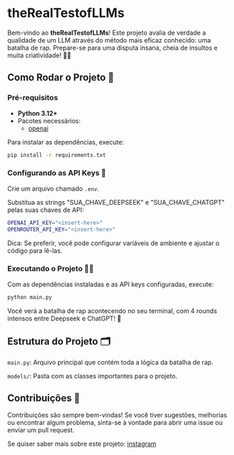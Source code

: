 # theRealTestofLLMs

Bem-vindo ao **theRealTestofLLMs**! Este projeto avalia de verdade a qualidade de um LLM através do método mais eficaz conhecido: uma batalha de rap. 
Prepare-se para uma disputa insana, cheia de insultos e muita criatividade! 🎤🔥

## Como Rodar o Projeto 🚀

### Pré-requisitos

- **Python 3.12+**
- Pacotes necessários:
  - [openai](https://github.com/openai/openai-python)

Para instalar as dependências, execute:
```bash
pip install -r requirements.txt
```

### Configurando as API Keys 🔑
Crie um arquivo chamado ```.env```.

Substitua as strings "SUA_CHAVE_DEEPSEEK" e "SUA_CHAVE_CHATGPT" pelas suas chaves de API:
```bash
OPENAI_API_KEY="<insert-here>"
OPENROUTER_API_KEY="<insert-here>"
```
Dica: Se preferir, você pode configurar variáveis de ambiente e ajustar o código para lê-las.

### Executando o Projeto 🏃‍♂️
Com as dependências instaladas e as API keys configuradas, execute:

```bash
python main.py
```
Você verá a batalha de rap acontecendo no seu terminal, com 4 rounds intensos entre Deepseek e ChatGPT! 🤩

## Estrutura do Projeto 🗂️

```main.py```: Arquivo principal que contém toda a lógica da batalha de rap.

```models/```: Pasta com as classes importantes para o projeto.

## Contribuições 🤝
Contribuições são sempre bem-vindas! Se você tiver sugestões, melhorias ou encontrar algum problema, sinta-se à vontade para abrir uma issue ou enviar um pull request.

Se quiser saber mais sobre este projeto: [instagram](https://www.instagram.com/ojonathantavares/)